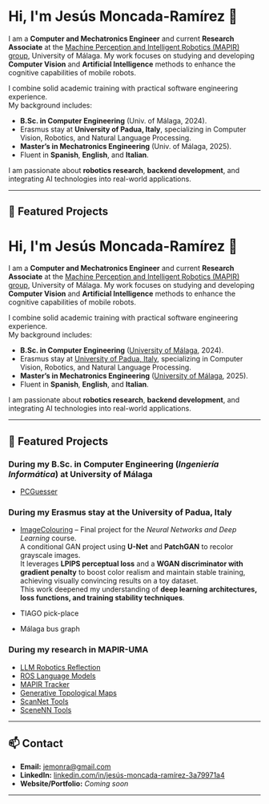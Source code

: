 # Hi, I'm Jesús Moncada-Ramírez 👋

I am a **Computer and Mechatronics Engineer** and current **Research Associate** at the [Machine Perception and Intelligent Robotics (MAPIR) group](https://mapir.isa.uma.es/), University of Málaga. My work focuses on studying and developing **Computer Vision** and **Artificial Intelligence** methods to enhance the cognitive capabilities of mobile robots. 

I combine solid academic training with practical software engineering experience.  
My background includes:
- **B.Sc. in Computer Engineering** (Univ. of Málaga, 2024).
- Erasmus stay at **University of Padua, Italy**, specializing in Computer Vision, Robotics, and Natural Language Processing.  
- **Master’s in Mechatronics Engineering** (Univ. of Málaga, 2025).
- Fluent in **Spanish**, **English**, and **Italian**.

I am passionate about **robotics research**, **backend development**, and integrating AI technologies into real-world applications.

---

## 🌟 Featured Projects

# Hi, I'm Jesús Moncada-Ramírez 👋

I am a **Computer and Mechatronics Engineer** and current **Research Associate** at the [Machine Perception and Intelligent Robotics (MAPIR) group](https://mapir.isa.uma.es/), University of Málaga. My work focuses on studying and developing **Computer Vision** and **Artificial Intelligence** methods to enhance the cognitive capabilities of mobile robots.

I combine solid academic training with practical software engineering experience.  
My background includes:
- **B.Sc. in Computer Engineering** ([University of Málaga](https://www.uma.es/), 2024).
- Erasmus stay at [University of Padua, Italy](https://www.unipd.it/en/), specializing in Computer Vision, Robotics, and Natural Language Processing.  
- **Master’s in Mechatronics Engineering** ([University of Málaga](https://www.uma.es/), 2025).
- Fluent in **Spanish**, **English**, and **Italian**.

I am passionate about **robotics research**, **backend development**, and integrating AI technologies into real-world applications.

---

## 🌟 Featured Projects

### During my B.Sc. in Computer Engineering (*Ingeniería Informática*) at University of Málaga
- [PCGuesser](https://github.com/Aaronre3/g3-PCGuesser/tree/master)

### During my Erasmus stay at the University of Padua, Italy
- [ImageColouring](https://github.com/AlejandroCCaldero/ImageColouring) – Final project for the *Neural Networks and Deep Learning* course.  
  A conditional GAN project using **U-Net** and **PatchGAN** to recolor grayscale images.  
  It leverages **LPIPS perceptual loss** and a **WGAN discriminator with gradient penalty** to boost color realism and maintain stable training, achieving visually convincing results on a toy dataset.  
  This work deepened my understanding of **deep learning architectures, loss functions, and training stability techniques**.

- TIAGO pick-place
- Málaga bus graph

### During my research in MAPIR-UMA
- [LLM Robotics Reflection](https://github.com/MAPIRlab/llm-robotics-reflection)
- [ROS Language Models](https://github.com/MAPIRlab/ros_lm)
- [MAPIR Tracker](https://github.com/MAPIRlab/mapir-tracker)
- [Generative Topological Maps](https://github.com/MAPIRlab/generative-topological-maps)
- [ScanNet Tools](https://github.com/josematez/ScanNet)
- [SceneNN Tools](https://github.com/josematez/SceneNN)

---

## 📫 Contact
- **Email:** [jemonra@gmail.com](mailto:jemonra@gmail.com)
- **LinkedIn:** [linkedin.com/in/jesús-moncada-ramírez-3a79971a4](https://www.linkedin.com/in/jes%C3%BAs-moncada-ram%C3%ADrez-3a79971a4)
- **Website/Portfolio:** *Coming soon*

---
